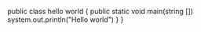 public class hello world {
public static void main(string [])
system.out.println("Hello world")
}
}

